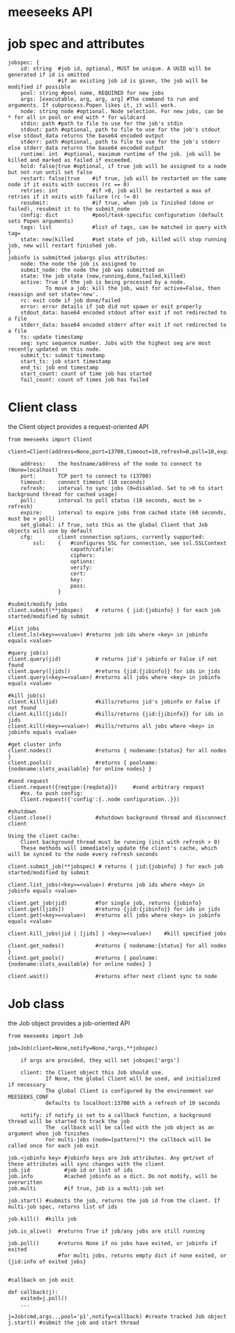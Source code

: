 # meeseeks API

# job spec and attributes

    jobspec: { 
        id: string  #job id, optional, MUST be unique. A UUID will be generated if id is omitted
                    #if an existing job id is given, the job will be modified if possible
        pool: string #pool name, REQUIRED for new jobs
        args: [executable, arg, arg, arg] #The command to run and arguments. If subprocess.Popen likes it, it will work.
        node: string node #optional. Node selection. For new jobs, can be * for all in pool or end with * for wildcard
        stdin: path #path to file to use for the job's stdin
        stdout: path #optional, path to file to use for the job's stdout else stdout_data returns the base64 encoded output
        stderr: path #optional, path to file to use for the job's stderr else stderr_data returns the base64 encoded output
        runtime: int  #optional, maximum runtime of the job. job will be killed and marked as failed if exceeded.
        hold: false|true #optional, if true job will be assigned to a node but not run until set false
        restart: false|true    #if true, job will be restarted on the same node if it exits with success (rc == 0)
        retries: int           #if >0, job will be restarted a max of retries if it exits with failure (rc != 0)
        resubmit:              #if true, when job is finished (done or failed), resubmit it to the submit_node
        config: dict           #pool/task-specific configuration (default sets Popen arguments)
        tags: list             #list of tags, can be matched in query with tag=
        state: new|killed      #set state of job, killed will stop running job, new will restart finished job.
    }
    jobinfo is submitted jobargs plus attributes:
        node: the node the job is assigned to
        submit_node: the node the job was submitted on
        state: the job state (new,running,done,failed,killed)
        active: True if the job is being processed by a node.
                To move a job: kill the job, wait for active=False, then reassign and set state='new'.
        rc: exit code if job done/failed
        error: error details if job did not spawn or exit properly
        stdout_data: base64 encoded stdout after exit if not redirected to a file
        stderr_data: base64 encoded stderr after exit if not redirected to a file
        ts: update timestamp
        seq: sync sequence number. Jobs with the highest seq are most recently updated on this node.
        submit_ts: submit timestamp
        start_ts: job start timestamp
        end_ts: job end timestamp
        start_count: count of time job has started
        fail_count: count of times job has failed

# Client class

the Client object provides a request-oriented API

    from meeseeks import Client

    client=Client(address=None,port=13700,timeout=10,refresh=0,poll=10,expire=60,set_global=False,**cfg)

        address:    the hostname/address of the node to connect to (None=localhost)
        port:       TCP port to connect to (13700)
        timeout:    connect timeout (10 seconds)
        refresh:    interval to sync jobs (0=disabled. Set to >0 to start background thread for cached usage)
        poll:       interval to poll status (10 seconds, must be > refresh)
        expire:     interval to expire jobs from cached state (60 seconds, must be > poll)
        set_global: if True, sets this as the global Client that Job objects will use by default
        cfg:        client connection options, currently supported:
            ssl:    {   #configures SSL for connection, see ssl.SSLContext 
                        capath/cafile:
                        ciphers:
                        options:
                        verify:
                        cert:
                        key:
                        pass:
                    }

    #submit/modify jobs
    client.submit(**jobspec)    # returns { jid:{jobinfo} } for each job started/modified by submit

    #list jobs
    client.ls(<key>=<value>) #returns job ids where <key> in jobinfo equals <value>

    #query job(s)
    client.query(jid)           # returns jid's jobinfo or False if not found
    client.query([jids])        #returns {jid:{jibinfo}} for ids in jids
    client.query(<key>=<value>) #returns all jobs where <key> in jobinfo equals <value>

    #kill job(s)
    client.kill(jid)            #kills/returns jid's jobinfo or False if not found
    client.kill([jids])         #kills/returns {jid:{jibinfo}} for ids in jids
    client.kill(<key>=<value>)  #kills/returns all jobs where <key> in jobinfo equals <value>

    #get cluster info
    client.nodes()              #returns { nodename:{status} for all nodes }
    client.pools()              #returns { poolname:{nodename:slots_available} for online nodes} }

    #send request
    client.request({reqtype:{reqdata}})     #send arbitrary request
        #ex. to push config: 
        Client.request({'config':{..node configuration..}})

    #shutdown
    client.close()              #shutdown background thread and disconnect client

    Using the client cache: 
        Client background thread must be running (init with refresh > 0)
        These methods will immediately update the client's cache, which will be synced to the node every refresh seconds 

    client.submit_job(**jobspec) # returns { jid:{jobinfo} } for each job started/modified by submit

    client.list_jobs(<key>=<value>) #returns job ids where <key> in jobinfo equals <value>

    client.get_job(jid)         #for single job, returns {jobinfo}
    client.get([jids])          #returns {jid:{jibinfo}} for ids in jids
    client.get(<key>=<value>)   #returns all jobs where <key> in jobinfo equals <value>

    client.kill_jobs(jid | [jids] | <key>=<value>)    #kill specified jobs

    client.get_nodes()          #returns { nodename:{status} for all nodes }
    client.get_pools()          #returns { poolname:{nodename:slots_available} for online nodes} }

    client.wait()               #returns after next client sync to node


# Job class

the Job object provides a job-oriented API

    from meeseeks import Job

    job=Job(client=None,notify=None,*args,**jobspec)

        if args are provided, they will set jobspec['args']

        client: the Client object this Job should use.
                If None, the global Client will be used, and initialized if necessary
                The global Client is configured by the environment var MEESEEKS_CONF
                defaults to localhost:13700 with a refresh of 10 seconds

        notify: if notify is set to a callback function, a background thread will be started to track the job
                The  callback will be called with the job object as an argument when job finishes
                For multi-jobs (node=[pattern]*) the callback will be called once for each job exit

    job.<jobinfo key> #jobinfo keys are Job attributes. Any get/set of these attributes will sync changes with the client
    job.jid           #job id or list of ids
    job.info          #cached jobinfo as a dict. Do not modify, will be overwritten
    job.multi         #if true, job is a multi-job set

    job.start() #submits the job, returns the job id from the client. If multi-job spec, returns list of ids

    job.kill()  #kills job

    job.is_alive()  #returns True if job/any jobs are still running

    job.poll()      #returns None if no jobs have exited, or jobinfo if exited
                    #for multi jobs, returns empty dict if none exited, or {jid:info of exited jobs}


    #callback on job exit

    def callback(j):
        exited=j.poll()
        ...

    j=Job(cmd,args..,pool='p1',notify=callback) #create tracked Job object
    j.start() #submit the job and start thread

